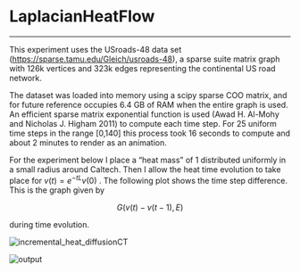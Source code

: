 # LaplacianHeatFlow
---

This experiment uses the USroads-48 data set (https://sparse.tamu.edu/Gleich/usroads-48), a sparse suite matrix graph with 126k vertices and 323k edges representing the continental US road network. 

The dataset was loaded into memory using a scipy sparse COO matrix, and for future reference occupies 6.4 GB of RAM when the entire graph is used. An efficient sparse matrix exponential function is used (Awad H. Al-Mohy and Nicholas J. Higham 2011) to compute each time step. For 25 uniform time steps in the range [0,140] this process took 16 seconds to compute and about 2 minutes to render as an animation.

For the experiment below I place a “heat mass” of 1 distributed uniformly in a small radius around Caltech. Then I allow the heat time evolution to take place for $v(t)= e^{-tL}v(0)$ . The following plot shows the time step difference. This is the graph given by 

 $$G(v(t)-v(t-1),E)$$
 
during time evolution. 

![incremental_heat_diffusionCT](https://github.com/user-attachments/assets/49c35457-6c6b-45f8-99af-c3eab29aab06)

![output](https://github.com/user-attachments/assets/d0b8c735-540b-4ad5-998c-abf35d846aa3)
